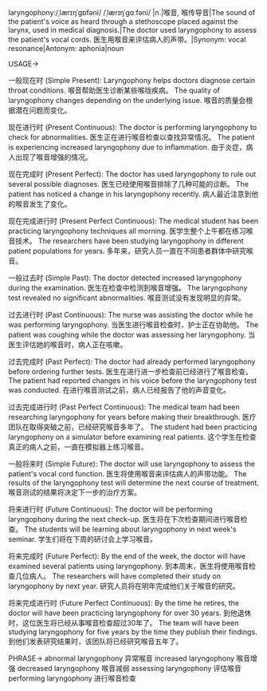 laryngophony:/ˌlærɪŋˈɡɒfəni/ /ˌlærɪŋˈɡɑːfəni/
|n.|喉音, 喉传导音|The sound of the patient's voice as heard through a stethoscope placed against the larynx, used in medical diagnosis.|The doctor used laryngophony to assess the patient's vocal cords. 医生用喉音来评估病人的声带。|Synonym: vocal resonance|Antonym: aphonia|noun

USAGE->

一般现在时 (Simple Present):
Laryngophony helps doctors diagnose certain throat conditions. 喉音帮助医生诊断某些喉咙疾病。
The quality of laryngophony changes depending on the underlying issue.  喉音的质量会根据潜在问题而变化。

现在进行时 (Present Continuous):
The doctor is performing laryngophony to check for abnormalities. 医生正在进行喉音检查以查找异常情况。
The patient is experiencing increased laryngophony due to inflammation. 由于炎症，病人出现了喉音增强的情况。

现在完成时 (Present Perfect):
The doctor has used laryngophony to rule out several possible diagnoses. 医生已经使用喉音排除了几种可能的诊断。
The patient has noticed a change in his laryngophony recently. 病人最近注意到他的喉音发生了变化。

现在完成进行时 (Present Perfect Continuous):
The medical student has been practicing laryngophony techniques all morning.  医学生整个上午都在练习喉音技术。
The researchers have been studying laryngophony in different patient populations for years.  多年来，研究人员一直在不同患者群体中研究喉音。

一般过去时 (Simple Past):
The doctor detected increased laryngophony during the examination.  医生在检查中检测到喉音增强。
The laryngophony test revealed no significant abnormalities. 喉音测试没有发现明显的异常。

过去进行时 (Past Continuous):
The nurse was assisting the doctor while he was performing laryngophony. 当医生进行喉音检查时，护士正在协助他。
The patient was coughing while the doctor was assessing her laryngophony. 当医生评估她的喉音时，病人正在咳嗽。

过去完成时 (Past Perfect):
The doctor had already performed laryngophony before ordering further tests. 医生在进行进一步检查前已经进行了喉音检查。
The patient had reported changes in his voice before the laryngophony test was conducted. 在进行喉音测试之前，病人已经报告了他的声音变化。

过去完成进行时 (Past Perfect Continuous):
The medical team had been researching laryngophony for years before making their breakthrough.  医疗团队在取得突破之前，已经研究喉音多年了。
The student had been practicing laryngophony on a simulator before examining real patients.  这个学生在检查真正的病人之前，一直在模拟器上练习喉音。

一般将来时 (Simple Future):
The doctor will use laryngophony to assess the patient's vocal cord function.  医生将使用喉音来评估病人的声带功能。
The results of the laryngophony test will determine the next course of treatment. 喉音测试的结果将决定下一步的治疗方案。

将来进行时 (Future Continuous):
The doctor will be performing laryngophony during the next check-up. 医生将在下次检查期间进行喉音检查。
The students will be learning about laryngophony in next week's seminar. 学生们将在下周的研讨会上学习喉音。


将来完成时 (Future Perfect):
By the end of the week, the doctor will have examined several patients using laryngophony. 到本周末，医生将使用喉音检查几位病人。
The researchers will have completed their study on laryngophony by next year.  研究人员将在明年完成他们关于喉音的研究。

将来完成进行时 (Future Perfect Continuous):
By the time he retires, the doctor will have been practicing laryngophony for over 30 years. 到他退休时，这位医生将已经从事喉音检查超过30年了。
The team will have been studying laryngophony for five years by the time they publish their findings. 到他们发表研究结果时，该团队将已经研究喉音五年了。

PHRASE->
abnormal laryngophony  异常喉音
increased laryngophony  喉音增强
decreased laryngophony 喉音减弱
assessing laryngophony 评估喉音
performing laryngophony 进行喉音检查
